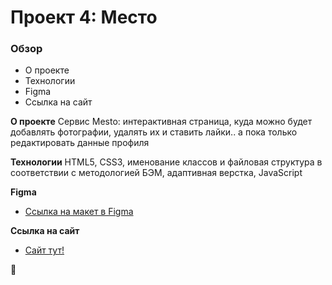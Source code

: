 # Проект 4: Место

### Обзор

* О проекте
* Технологии
* Figma
* Ссылка на сайт

**О проекте**
Cервис Mesto: интерактивная страница, куда можно будет добавлять фотографии, удалять их и ставить лайки.. а пока только редактировать данные профиля

**Технологии**
HTML5, CSS3, именование классов и файловая структура в соответствии с методологией БЭМ, адаптивная верстка, JavaScript

**Figma**

* [Ссылка на макет в Figma](https://www.figma.com/file/StZjf8HnoeLdiXS7dYrLAh/JavaScript.-Sprint-4)

**Ссылка на сайт**
* [Сайт тут!](https://lizavasina.github.io/mesto/)

🌿
